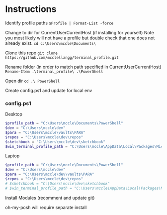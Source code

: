 # Instructions
Identify profile paths
`$Profile | Format-List -force`

Change to dir for CurrentUserCurrentHost (if installing for yourself)
Note you most likely will not have a profile but double check that one does not already exist.
`cd c:\Users\mccle\Documents\`

Clone this repo
`git clone https://github.com/mcclellangg/terminal_profile.git`

Rename folder (in order to match path specified in CurrentUserCurrentHost)
`Rename-Item .\terminal_profile\ .\PowerShell`

Open dir
`cd .\ PowerShell`

Create config.ps1 and update for local env

### config.ps1
Desktop 
```PowerShell
$profile_path = "C:\Users\mccle\Documents\PowerShell"
$dev = "C:\Users\mccle\dev"
$para = "C:\Users\mccle\vaults\PARA"
$repos = "C:\Users\mccle\dev\repos"
$sketchbook = "C:\Users\mccle\dev\sketchbook"
$win_terminal_profile_path = "C:\Users\mccle\AppData\Local\Packages\Microsoft.WindowsTerminal_8wekyb3d8bbwe\LocalState\settings.json"
```

Laptop
```PowerShell
$profile_path = "C:\Users\mccle\Documents\PowerShell"
$dev = "C:\Users\mccle\dev"
$para = "C:\Users\mccle\dev\vaults\PARA"
$repos = "C:\Users\mccle\dev\repos"
# $sketchbook = "C:\Users\mccle\dev\sketchbook"
# $win_terminal_profile_path = "C:\Users\mccle\AppData\Local\Packages\Microsoft.WindowsTerminal_8wekyb3d8bbwe\LocalState\settings.json"
```

Install Modules (recomment and update git)

oh-my-posh  will require separate install